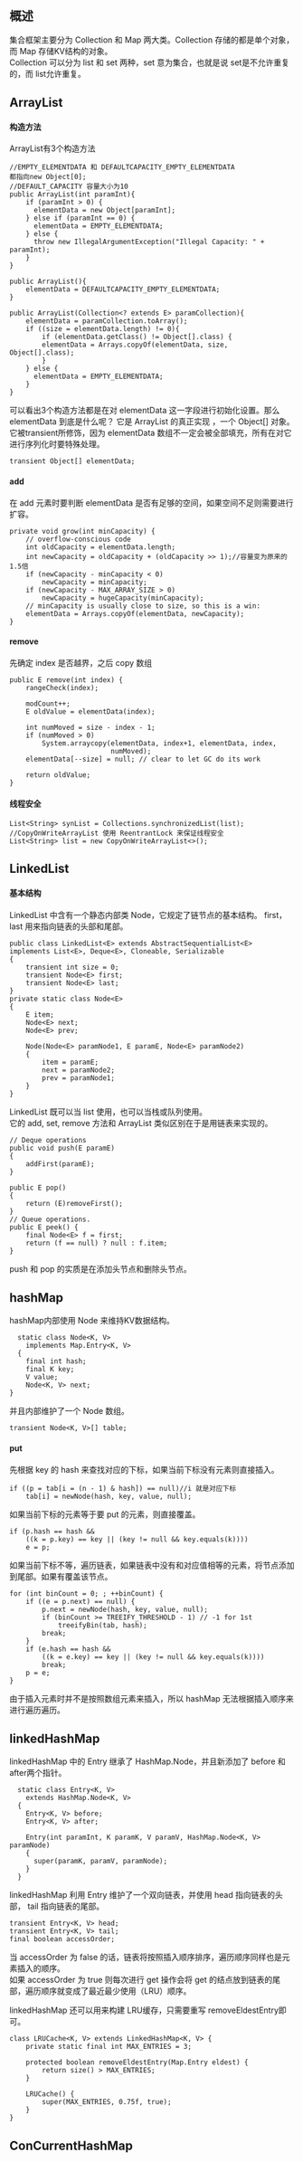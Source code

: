 ## 概述 ##
集合框架主要分为 Collection 和 Map 两大类。Collection 存储的都是单个对象，而 Map 存储KV结构的对象。  
Collection 可以分为 list 和 set 两种，set 意为集合，也就是说 set是不允许重复的，而 list允许重复。
## ArrayList ##
#### 构造方法 ####
ArrayList有3个构造方法  

    //EMPTY_ELEMENTDATA 和 DEFAULTCAPACITY_EMPTY_ELEMENTDATA 
	都指向new Object[0];
	//DEFAULT_CAPACITY 容量大小为10
    public ArrayList(int paramInt){
	    if (paramInt > 0) {
	      elementData = new Object[paramInt];
	    } else if (paramInt == 0) {
	      elementData = EMPTY_ELEMENTDATA;
	    } else {
	      throw new IllegalArgumentException("Illegal Capacity: " + paramInt);
	    }
    }
      
    public ArrayList(){
    	elementData = DEFAULTCAPACITY_EMPTY_ELEMENTDATA;
    }  
      
    public ArrayList(Collection<? extends E> paramCollection){
	    elementData = paramCollection.toArray();
	    if ((size = elementData.length) != 0){
	    	if (elementData.getClass() != Object[].class) {
	    	elementData = Arrays.copyOf(elementData, size, Object[].class);
	    	}
	    } else {
	      elementData = EMPTY_ELEMENTDATA;
	    }
    }
可以看出3个构造方法都是在对 elementData 这一字段进行初始化设置。那么 elementData 到底是什么呢？ 它是 ArrayList 的真正实现 ，一个  Object[] 对象。 它被transient所修饰，因为 elementData 数组不一定会被全部填充，所有在对它进行序列化时要特殊处理。

    transient Object[] elementData;
#### add ####
在 add 元素时要判断 elementData 是否有足够的空间，如果空间不足则需要进行扩容。

    private void grow(int minCapacity) {
        // overflow-conscious code
        int oldCapacity = elementData.length;
        int newCapacity = oldCapacity + (oldCapacity >> 1);//容量变为原来的1.5倍
        if (newCapacity - minCapacity < 0)
            newCapacity = minCapacity;
        if (newCapacity - MAX_ARRAY_SIZE > 0)
            newCapacity = hugeCapacity(minCapacity);
        // minCapacity is usually close to size, so this is a win:
        elementData = Arrays.copyOf(elementData, newCapacity);
    }
#### remove ####
先确定 index 是否越界，之后 copy 数组

    public E remove(int index) {
        rangeCheck(index);

        modCount++;
        E oldValue = elementData(index);

        int numMoved = size - index - 1;
        if (numMoved > 0)
            System.arraycopy(elementData, index+1, elementData, index,
                             numMoved);
        elementData[--size] = null; // clear to let GC do its work

        return oldValue;
    }
#### 线程安全 ####

    List<String> synList = Collections.synchronizedList(list);
	//CopyOnWriteArrayList 使用 ReentrantLock 来保证线程安全
	List<String> list = new CopyOnWriteArrayList<>();
## LinkedList ##
#### 基本结构 ####
LinkedList 中含有一个静态内部类 Node，它规定了链节点的基本结构。 first，last 用来指向链表的头部和尾部。
	
	public class LinkedList<E> extends AbstractSequentialList<E>
	implements List<E>, Deque<E>, Cloneable, Serializable
	{
		transient int size = 0;
		transient Node<E> first;
		transient Node<E> last;
	}
	private static class Node<E>
	{
		E item;
		Node<E> next;
		Node<E> prev;
		
		Node(Node<E> paramNode1, E paramE, Node<E> paramNode2)
		{
			item = paramE;
			next = paramNode2;
			prev = paramNode1;
		}
	}
LinkedList 既可以当 list 使用，也可以当栈或队列使用。  
它的 add, set, remove 方法和 ArrayList 类似区别在于是用链表来实现的。

	// Deque operations
	public void push(E paramE)
	{
		addFirst(paramE);
	}
	
	public E pop()
	{
		return (E)removeFirst();
	}
	// Queue operations.
	public E peek() {
        final Node<E> f = first;
        return (f == null) ? null : f.item;
    }

push 和 pop 的实质是在添加头节点和删除头节点。
## hashMap ##
hashMap内部使用 Node 来维持KV数据结构。  

      static class Node<K, V>
	    implements Map.Entry<K, V>
	  {
	    final int hash;
	    final K key;
	    V value;
	    Node<K, V> next;
	}
并且内部维护了一个 Node 数组。  

    transient Node<K, V>[] table;
#### put ####
先根据 key 的 hash 来查找对应的下标，如果当前下标没有元素则直接插入。

    if ((p = tab[i = (n - 1) & hash]) == null)//i 就是对应下标
        tab[i] = newNode(hash, key, value, null);
如果当前下标的元素等于要 put 的元素，则直接覆盖。

    if (p.hash == hash &&
        ((k = p.key) == key || (key != null && key.equals(k))))
        e = p; 
如果当前下标不等，遍历链表，如果链表中没有和对应值相等的元素，将节点添加到尾部。如果有覆盖该节点。

    for (int binCount = 0; ; ++binCount) {
        if ((e = p.next) == null) {
            p.next = newNode(hash, key, value, null);
            if (binCount >= TREEIFY_THRESHOLD - 1) // -1 for 1st
                treeifyBin(tab, hash);
            break;
        }
        if (e.hash == hash &&
            ((k = e.key) == key || (key != null && key.equals(k))))
            break;
        p = e;
    } 
由于插入元素时并不是按照数组元素来插入，所以 hashMap 无法根据插入顺序来进行遍历遍历。  
## linkedHashMap ##
linkedHashMap 中的 Entry 继承了 HashMap.Node，并且新添加了 before 和 after两个指针。

      static class Entry<K, V>
	    extends HashMap.Node<K, V>
	  {
	    Entry<K, V> before;
	    Entry<K, V> after;
	    
	    Entry(int paramInt, K paramK, V paramV, HashMap.Node<K, V> paramNode)
	    {
	      super(paramK, paramV, paramNode);
	    }
	  }
linkedHashMap 利用 Entry 维护了一个双向链表，并使用 head 指向链表的头部， tail 指向链表的尾部。

	transient Entry<K, V> head;
	transient Entry<K, V> tail;
	final boolean accessOrder;

当 accessOrder 为 false 的话，链表将按照插入顺序排序，遍历顺序同样也是元素插入的顺序。  
如果 accessOrder 为 true 则每次进行 get 操作会将 get 的结点放到链表的尾部，遍历顺序就变成了最近最少使用（LRU）顺序。  

linkedHashMap 还可以用来构建 LRU缓存，只需要重写 removeEldestEntry即可。  

    class LRUCache<K, V> extends LinkedHashMap<K, V> {
	    private static final int MAX_ENTRIES = 3;
	
	    protected boolean removeEldestEntry(Map.Entry eldest) {
	        return size() > MAX_ENTRIES;
	    }
	
	    LRUCache() {
	        super(MAX_ENTRIES, 0.75f, true);
	    }
	}
## ConCurrentHashMap ##